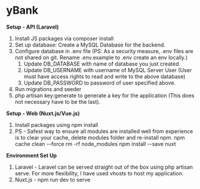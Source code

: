 # yBank
**Setup - API (Laravel)**
1. Install JS packages via composer install
2. Set up database: Create a MySQL Database for the backend.
3. Configure database in .env file (PS: As a security measure, .env files are not shared on git. Rename .env.example to .env create an env locally.)
    1. Update DB_DATABASE with name of database you just created.
    2. Update DB_USERNAME with username of MySQL Server User (User must have access rights to read and write to the above database)
    3. Update DB_PASSWORD to password of user specified above.
4. Run migrations and seeder
5. php artisan key:generate  to generate a key for the application (This does not necessary have to be the last).


**Setup - Web (Nuxt.js/Vue.js)**
1. Install packages using npm install
2. PS - Safest way to ensure all modules are installed well from experience is to clear your cache, delete modules folder and re-install npm.
npm cache clean --force
rm -rf node_modules
npm install --save nuxt


**Environment Set Up**
1. Laravel - Laravel can be served straight out of the box using php artisan serve. For more flexibility, I have used vhosts to host my application.
2. Nuxt.js - npm run dev to serve
